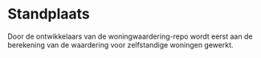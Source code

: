 # Standplaats

Door de ontwikkelaars van de woningwaardering-repo wordt eerst aan de berekening van de waardering voor zelfstandige woningen gewerkt.